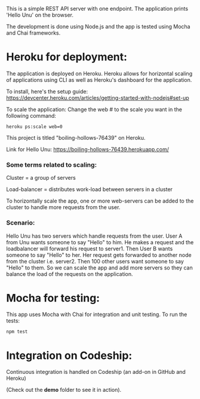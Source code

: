 This is a simple REST API server with one endpoint. The application prints 'Hello Unu' on the browser.

The development is done using Node.js and the app is tested using Mocha and Chai frameworks. 

<h1><b>Heroku for deployment:</b></h1>

The application is deployed on Heroku. Heroku allows for horizontal scaling of applications using CLI as well as Heroku's dashboard for the application.

To install, here's the setup guide:
https://devcenter.heroku.com/articles/getting-started-with-nodejs#set-up

To scale the application:
Change the web # to the scale you want in the following command:

`heroku ps:scale web=0`

This project is titled "boiling-hollows-76439" on Heroku.

Link for Hello Unu:
https://boiling-hollows-76439.herokuapp.com/

<h3> Some terms related to scaling: </h3>

Cluster = a group of servers

Load-balancer = distributes work-load between servers in a cluster

To horizontally scale the app, one or more web-servers can be added to the cluster to handle more requests from the user.

<h3> Scenario: </h3>

Hello Unu has two servers which handle requests from the user.
User A from Unu wants someone to say "Hello" to him. He makes a request and the loadbalancer will forward his request to server1. Then User B wants someone to say "Hello" to her. Her request gets forwarded to another node from the cluster i.e. server2. Then 100 other users want someone to say "Hello" to them. So we can scale the app and add more servers so they can balance the load of the requests on the application.

<h1><b>Mocha for testing:</b></h1>

This app uses Mocha with Chai for integration and unit testing.
To run the tests:

`npm test`

<h1><b>Integration on Codeship:</b></h1>
Continuous integration is handled on Codeship (an add-on in GitHub and Heroku)

(Check out the <b>demo</b> folder to see it in action).





